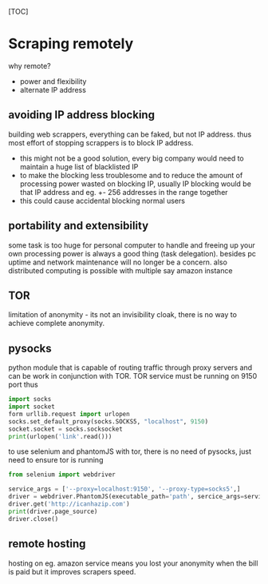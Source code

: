 [TOC]

# Scraping remotely

why remote?

- power and flexibility
- alternate IP address

## avoiding IP address blocking

building web scrappers, everything can be faked, but not IP address. thus most effort of stopping scrappers is to block IP address.

- this might not be a good solution, every big company would need to maintain a huge list of blacklisted IP
- to make the blocking less troublesome and to reduce the amount of processing power wasted on blocking IP, usually IP blocking would be that IP address and eg. +- 256 addresses in the range together
- this could cause accidental blocking normal users

## portability and extensibility

some task is too huge for personal computer to handle and freeing up your own processing power is always a good thing (task delegation). besides pc uptime and network maintenance will no longer be a concern. also distributed computing is possible with multiple say amazon instance

## TOR

limitation of anonymity - its not an invisibility cloak, there is no way to achieve complete anonymity.

## pysocks

python module that is capable of routing traffic through proxy servers and can be work in conjunction with TOR. TOR service must be running on 9150 port thus

```python
import socks
import socket
form urllib.request import urlopen
socks.set_default_proxy(socks.SOCKS5, "localhost", 9150)
socket.socket = socks.socksocket
print(urlopen('link'.read()))
```

to use selenium and phantomJS with tor, there is no need of pysocks, just need to ensure tor is running 

```python
from selenium import webdriver

service_args = ['--proxy=localhost:9150', '--proxy-type=socks5',]
driver = webdriver.PhantomJS(executable_path='path', sercice_args=service_args)
driver.get('http://icanhazip.com')
print(driver.page_source)
driver.close()
```

## remote hosting

hosting on eg. amazon service means you lost your anonymity when the bill is paid but it improves scrapers speed.